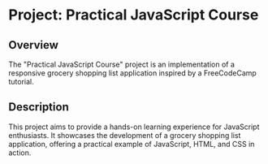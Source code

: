 # Project: Practical JavaScript Course

## Overview
The "Practical JavaScript Course" project is an implementation of a responsive grocery shopping list application inspired by a FreeCodeCamp tutorial.

## Description
This project aims to provide a hands-on learning experience for JavaScript enthusiasts. It showcases the development of a grocery shopping list application, offering a practical example of JavaScript, HTML, and CSS in action.


